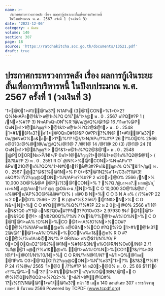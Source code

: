 ```yaml
---
name: >-
  ประกาศกระทรวงการคลัง เรื่อง ผลการกู้เงินระยะสั้นเพื่อการบริหารหนี้
  ในปีงบประมาณ พ.ศ. 2567 ครั้งที่ 1 (วงเงินที่ 3)
date: '2023-12-06'
category: ง พิเศษ
volume: 140
section: 307
page: 18
source: 'https://ratchakitcha.soc.go.th/documents/13521.pdf'
draft: true
---
```


# ประกาศกระทรวงการคลัง เรื่อง ผลการกู้เงินระยะสั้นเพื่อการบริหารหนี้ ในปีงบประมาณ พ.ศ. 2567 ครั้งที่ 1 (วงเงินที่ 3)

'1>@01>#1/@1ค3? N1APอ (3@1CON>%1>0>2?Q%NพAPอ@1&1>ห@1ห%?Q Q%'ี&'1>/@ พ . 0 . 2567 ค1?Q#?P 1 ( /N>%#?P 3) NพAPอQหON'็%R'!@/ค/@/Q%/@!1@ 16 /11คห%@P OหNพ1>1@&?ญญ?!>@1&1>ห@1ห%?Q2@$@1> พ . 0 . 2548 1>#1/@1ค3?อ'1>@0QหO#1@&P 0#?P/?%/N@ 1>#1/@1ค3?P 0ค/@/NหO%อ&อค>1?/%!1? !@//!>N/APอ/?%#?P 26 ?%0@0% 2566 อ@0?0อํ@%@!@/ค/@/Q%/@!1@ 7 /@!1@ 14 /@!1@ 20 (3) /@!1@ 24 (1) OหNพ1>1@&?ญญ?!> @1&1>ห@1ห%?Q2@$@1> พ . 0 . 2548 @POORNพ>P/N!>/P 0พ1>1@&?ญญ?!>@1&1>ห@1ห%?Q2@$@1> ( &?&#?P 2) พ . 0 . 2551 R O ํ @N%>%@1CON>%NพAPอ'1?&Pค121O@ห%?QQ%'1>N#0อ1?&@3#?Pค1&ํ@ห% Q%'ี&'1>/@ พ . 0 . 2567 @2"@&?%@1N>% P 0/>$?@1N2%อ'1>/C3อ?!1@(3!อ&O#%!?๋/2?ญญ@QON>%N/APอ/?%#?P 2 พ20>@0% 2566 /N>% 10,000 3O@%&@# @P/?(3@1CON>% ? %?Q /@.ล>เอ?. ผลก@/ก ู ้ เง>นN.ก@/ออก?๋วส? ญญ @Oช้เง>น /N>% C O 10,000 3O@%&@# ( ห%@Pห/AP%3O@%&@#"O/% ) อ@0 B N>% C O 3 N A อ% ( /?%#?P 22 พ 2 0>@0% 2566 - 22  B /.@พ?%$์ 2567) @1N&>N>% C O N&>N>% C O #?Qํ@%/%Q%/?%#?P 22 พ 2 0>@0% 2566 อ?!1@ อN&?Q0 อ?!1@ อN&?Q0ค#?PN3?P01Oอ03> 2.97930 !Nอ'ี @1ํ@1> อN&?Q0 ํ@1> อN&?Q0Q%/?%N ? 0/?&/?%ํ@1>คA%!O%N>% C O @1ํ@1>คA% !O%N>%CO ํ@1>คA%!O%N>%CO#?Qํ@%/%N/APอค1&ํ@ห% อ@0BN>%CO #?Q%?Q 1>#1/@1ค3? 2@/@1"ํ@1>คA%!O%N>%CONอ%ค1&ํ@ห% R O #?Qํ@%/%ห1Aอ&@2N/% P 0R/Nค> คN@$11/N%?0/ P 0>OOQหO2"@&?%@1N>%#1@&3N/ห%O@R/N%Oอ0/N@ 2 /?%#ํ@@1 ห@/?%ค1&ํ@ห% ํ@1>คA%!O%N>%CO!1?&/?%ห0B !@/'1>@0$%@ค@1OหN'1>N#0R#0 QหON3APอ%R'ํ@1>คA%Q%/?%#ํ@@1"? R' @1คํ@%/ อN&?Q0QหO"Aอ/N@ห%@P'ี/? 365 /?% %?&!@/ํ@%/%/?%#?PN> @Q%1> N01อห%@P2!@ค์QหO'ั #>Q คN@$11/N%?0/N>% C O R/N/?คN@$11/N%?0/O3>คN@QON@0Q N @1 ํ @N%>%@1อAP% #?PN?P0/Oอ N'็%R'!@/'1>@01>#1/@1ค3? N1APอ ห3?N์O3>/>$?'>&?!>Q%@1ออ @1Pอ% O3>@1QO!?๋/2?ญญ@QON>%N'็%ห3?'1>?% &?&3/?%#?P 24 /?%@ค/ 2565 '1>@0  /?%#?P 14 พ20>@0% พ . 0 . 25 66 $?1?0์ อ?!%/@%> 1อ'3? 1>#1/@1ค3? ห?/ห%O@3BN/.@1> O @%1@0N@0O3>ห%?Q2>% '>&?!>1@@1O#% 1?/%!1?/N@@11>#1/@1ค3? หน้า 18 เลม 140 ตอนพิเศษ 307 ง ราชกิจจานุเบกษา 6 ธันวาคม 2566 Powered by TCPDF (www.tcpdf.org)
